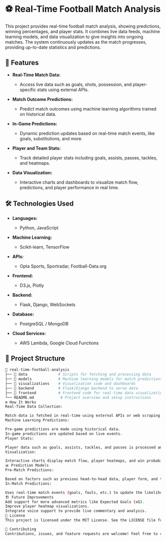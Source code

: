 # ⚽ Real-Time Football Match Analysis

This project provides real-time football match analysis, showing predictions, winning percentages, and player stats. It combines live data feeds, machine learning models, and data visualization to give insights into ongoing matches. The system continuously updates as the match progresses, providing up-to-date statistics and predictions.

## 📌 Features

- **Real-Time Match Data:**
  - Access live data such as goals, shots, possession, and player-specific stats using external APIs.
  
- **Match Outcome Predictions:**
  - Predict match outcomes using machine learning algorithms trained on historical data.
  
- **In-Game Predictions:**
  - Dynamic prediction updates based on real-time match events, like goals, substitutions, and more.
  
- **Player and Team Stats:**
  - Track detailed player stats including goals, assists, passes, tackles, and heatmaps.
  
- **Data Visualization:**
  - Interactive charts and dashboards to visualize match flow, predictions, and player performance in real time.

## 🛠️ Technologies Used

- **Languages:**
  - Python, JavaScript
  
- **Machine Learning:**
  - Scikit-learn, TensorFlow
  
- **APIs:**
  - Opta Sports, Sportradar, Football-Data.org
  
- **Frontend:**
  - D3.js, Plotly
  
- **Backend:**
  - Flask, Django, WebSockets
  
- **Database:**
  - PostgreSQL / MongoDB
  
- **Cloud Services:**
  - AWS Lambda, Google Cloud Functions
  
## 🧩 Project Structure

```bash
📂 real-time-football-analysis
├── 📁 data              # Scripts for fetching and processing data
├── 📁 models            # Machine learning models for match predictions
├── 📁 visualizations    # Visualization code and dashboards
├── 📁 backend           # Flask/Django backend to serve data
├── 📁 frontend          # Frontend code for real-time data visualization
└── README.md            # Project overview and setup instructions
⚙️ How It Works
Real-Time Data Collection:

Match data is fetched in real-time using external APIs or web scraping.
Machine Learning Predictions:

Pre-game predictions are made using historical data.
In-game predictions are updated based on live events.
Player Stats:

Player data such as goals, assists, tackles, and passes is processed and displayed.
Visualization:

Interactive charts display match flow, player heatmaps, and win probabilities.
📊 Prediction Models
Pre-Match Predictions:

Based on factors such as previous head-to-head data, player form, and team strength.
In-Match Predictions:

Uses real-time match events (goals, fouls, etc.) to update the likelihood of a team winning or drawing.
🏗️ Future Improvements
Add support for more advanced metrics like Expected Goals (xG).
Improve player heatmap visualizations.
Integrate voice support to provide live commentary and analysis.
📝 License
This project is licensed under the MIT License. See the LICENSE file for more details.

🤝 Contributing
Contributions, issues, and feature requests are welcome! Feel free to check the issues page.
